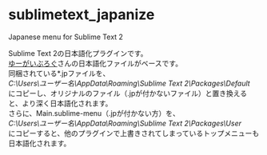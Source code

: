 sublimetext_japanize
====================

Japanese menu for Sublime Text 2  

Sublime Text 2の日本語化プラグインです。  
[ゆーがいぶろぐ](http://blog.huwy.org/article/292827228.html)さんの日本語化ファイルがベースです。  
同梱されている*.jpファイルを、  
*C:\Users\ユーザー名\AppData\Roaming\Sublime Text 2\Packages\Default*  
にコピーし、オリジナルのファイル（.jpが付かないファイル）と置き換えると、より深く日本語化されます。  
さらに、Main.sublime-menu（.jpが付かない方）を、  
*C:\Users\ユーザー名\AppData\Roaming\Sublime Text 2\Packages\User*  
にコピーすると、他のプラグインで上書きされてしまっているトップメニューも日本語化されます。
